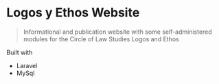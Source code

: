 # Logos y Ethos Website

> Informational and publication website with some self-administered modules for the Circle of Law Studies Logos and Ethos

Built with

- Laravel
- MySql